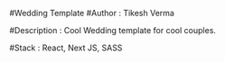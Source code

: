 #Wedding Template
#Author : Tikesh Verma

#Description : Cool Wedding template for cool couples.

#Stack : React, Next JS, SASS
